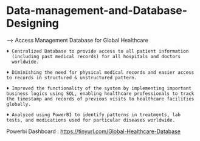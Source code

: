 # Data-management-and-Database-Designing

--> Access Management Database for Global Healthcare

    ♦ Centralized Database to provide access to all patient information
      (including past medical records) for all hospitals and doctors
      worldwide.
      
    ♦ Diminishing the need for physical medical records and easier access to records in structured & unstructured pattern.
    
    ♦ Improved the functionality of the system by implementing important business logics using SQL, enabling healthcare professionals to track the timestamp and records of previous visits to healthcare facilities globally.
    
    ♦ Analyzed using PowerBI to identify patterns in treatments, lab tests, and medications used for particular diseases worldwide.

Powerbi Dashboard : https://tinyurl.com/Global-Healthcare-Database
